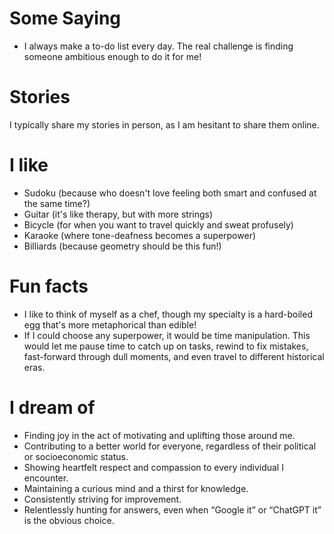 # Some Saying

- I always make a to-do list every day. The real challenge is finding someone ambitious enough to do it for me!

# Stories

I typically share my stories in person, as I am hesitant to share them online.

# I like

- Sudoku (because who doesn't love feeling both smart and confused at the same time?)
- Guitar (it's like therapy, but with more strings)
- Bicycle (for when you want to travel quickly and sweat profusely)
- Karaoke (where tone-deafness becomes a superpower)
- Billiards (because geometry should be this fun!)

# Fun facts

- I like to think of myself as a chef, though my specialty is a hard-boiled egg that's more metaphorical than edible!
- If I could choose any superpower, it would be time manipulation. This would let me pause time to catch up on tasks, rewind to fix mistakes, fast-forward through dull moments, and even travel to different historical eras.

# I dream of

- Finding joy in the act of motivating and uplifting those around me.
- Contributing to a better world for everyone, regardless of their political or socioeconomic status.
- Showing heartfelt respect and compassion to every individual I encounter.
- Maintaining a curious mind and a thirst for knowledge.
- Consistently striving for improvement.
- Relentlessly hunting for answers, even when “Google it” or “ChatGPT it” is the obvious choice.